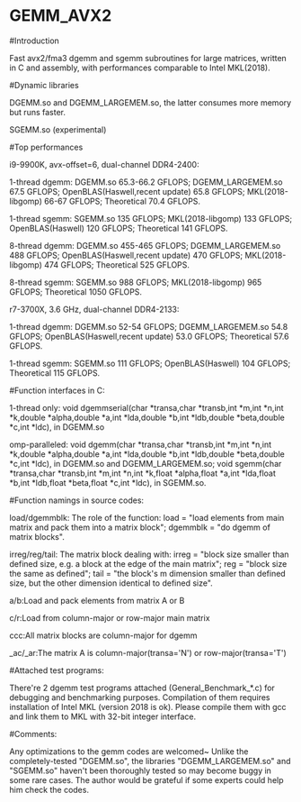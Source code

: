 # GEMM_AVX2

#Introduction

Fast avx2/fma3 dgemm and sgemm subroutines for large matrices, written in C and assembly, with performances comparable to Intel MKL(2018).



#Dynamic libraries

DGEMM.so and DGEMM_LARGEMEM.so, the latter consumes more memory but runs faster.

SGEMM.so (experimental)


#Top performances

i9-9900K, avx-offset=6, dual-channel DDR4-2400: 

1-thread dgemm: DGEMM.so 65.3-66.2 GFLOPS; DGEMM_LARGEMEM.so 67.5 GFLOPS; OpenBLAS(Haswell,recent update) 65.8 GFLOPS; MKL(2018-libgomp) 66-67 GFLOPS; Theoretical 70.4 GFLOPS.

1-thread sgemm: SGEMM.so 135 GFLOPS; MKL(2018-libgomp) 133 GFLOPS; OpenBLAS(Haswell) 120 GFLOPS; Theoretical 141 GFLOPS.

8-thread dgemm: DGEMM.so 455-465 GFLOPS; DGEMM_LARGEMEM.so 488 GFLOPS; OpenBLAS(Haswell,recent update) 470 GFLOPS; MKL(2018-libgomp) 474 GFLOPS; Theoretical 525 GFLOPS.

8-thread sgemm: SGEMM.so 988 GFLOPS; MKL(2018-libgomp) 965 GFLOPS; Theoretical 1050 GFLOPS.

r7-3700X, 3.6 GHz, dual-channel DDR4-2133:

1-thread dgemm: DGEMM.so 52-54 GFLOPS; DGEMM_LARGEMEM.so 54.8 GFLOPS; OpenBLAS(Haswell,recent update) 53.0 GFLOPS; Theoretical 57.6 GFLOPS.

1-thread sgemm: SGEMM.so 111 GFLOPS; OpenBLAS(Haswell) 104 GFLOPS; Theoretical 115 GFLOPS.


#Function interfaces in C:

1-thread only: void dgemmserial(char *transa,char *transb,int *m,int *n,int *k,double *alpha,double *a,int *lda,double *b,int *ldb,double *beta,double *c,int *ldc), in DGEMM.so

omp-paralleled: void dgemm(char *transa,char *transb,int *m,int *n,int *k,double *alpha,double *a,int *lda,double *b,int *ldb,double *beta,double *c,int *ldc), in DGEMM.so and DGEMM_LARGEMEM.so; void sgemm(char *transa,char *transb,int *m,int *n,int *k,float *alpha,float *a,int *lda,float *b,int *ldb,float *beta,float *c,int *ldc), in SGEMM.so.


#Function namings in source codes:

load/dgemmblk: The role of the function: load = "load elements from main matrix and pack them into a matrix block"; dgemmblk = "do dgemm of matrix blocks".

irreg/reg/tail: The matrix block dealing with: 
         irreg = "block size smaller than defined size, e.g. a block at the edge of the main matrix";
           reg = "block size the same as defined";
          tail = "the block's m dimension smaller than defined size, but the other dimension identical to defined size".

a/b:Load and pack elements from matrix A or B

c/r:Load from column-major or row-major main matrix

ccc:All matrix blocks are column-major for dgemm

_ac/_ar:The matrix A is column-major(transa='N') or row-major(transa='T')



#Attached test programs:

There're 2 dgemm test programs attached (General_Benchmark_*.c) for debugging and benchmarking purposes. Compilation of them requires installation of Intel MKL (version 2018 is ok). Please compile them with gcc and link them to MKL with 32-bit integer interface.



#Comments:

Any optimizations to the gemm codes are welcomed~
Unlike the completely-tested "DGEMM.so", the libraries "DGEMM_LARGEMEM.so" and "SGEMM.so" haven't been thoroughly tested so may become buggy in some rare cases. The author would be grateful if some experts could help him check the codes.
